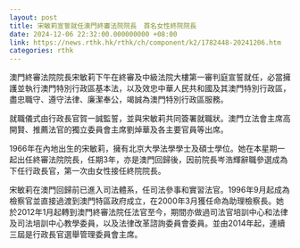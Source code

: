 ```yaml
---
layout: post
title: 宋敏莉宣誓就任澳門終審法院院長　首名女性終院院長
date: 2024-12-06 22:32:00.000000000 +08:00
link: https://news.rthk.hk/rthk/ch/component/k2/1782448-20241206.htm
categories: rthk
---
```


澳門終審法院院長宋敏莉下午在終審及中級法院大樓第一審判庭宣誓就任，必當擁護並執行澳門特別行政區基本法，以及效忠中華人民共和國及其澳門特別行政區，盡忠職守、遵守法律、廉潔奉公，竭誠為澳門特別行政區服務。

就職儀式由行政長官賀一誠監誓，並與宋敏莉共同簽署就職狀。澳門立法會主席高開賢、推薦法官的獨立委員會主席劉焯華及各主要官員等出席。

1966年在內地出生的宋敏莉，擁有北京大學法學學士及碩士學位。她在本星期一起出任終審法院院長，任期3年，亦是澳門回歸後，因前院長岑浩輝辭職參選成為下任行政長官，第一次由女性接任終院院長。

宋敏莉在澳門回歸前已進入司法體系，任司法參事和實習法官。1996年9月起成為檢察官並直接過渡到澳門特區政府成立，在2000年3月獲任命為助理檢察長。她於2012年1月起轉到澳門終審法院任法官至今，期間亦做過司法官培訓中心和法律及司法培訓中心教學委員，以及法律改革諮詢委員會委員。並由2014年起，連續三屆是行政長官選舉管理委員會主席。
